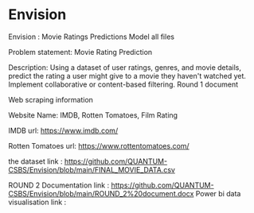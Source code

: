 # Envision
Envision : Movie Ratings Predictions Model all files


Problem statement: Movie Rating Prediction 

Description: Using a dataset of user ratings, genres, and 
movie details, predict the rating a user might give to a 
movie they haven't watched yet. Implement 
collaborative or content-based filtering.
Round 1 document 

Web scraping information 

Website Name: IMDB, Rotten Tomatoes, Film Rating

IMDB url: https://www.imdb.com/

Rotten Tomatoes url: https://www.rottentomatoes.com/

the dataset link : https://github.com/QUANTUM-CSBS/Envision/blob/main/FINAL_MOVIE_DATA.csv



ROUND 2
Documentation link : https://github.com/QUANTUM-CSBS/Envision/blob/main/ROUND_2%20document.docx
Power bi data visualisation link : 
